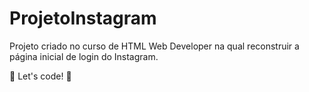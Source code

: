 # ProjetoInstagram
Projeto criado no curso de HTML Web Developer na qual reconstruir a página inicial de login do Instagram. 

🚀 Let's code! 🚀
